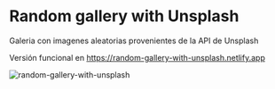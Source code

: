 # Random gallery with Unsplash

Galeria con imagenes aleatorias provenientes de la API de Unsplash

Versión funcional en https://random-gallery-with-unsplash.netlify.app


![random-gallery-with-unsplash](https://user-images.githubusercontent.com/98621696/183224721-49927ba0-4716-4d04-a1c6-9d153c40b60b.png)
